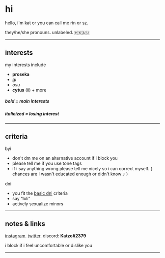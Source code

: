# hi

hello, i'm kat or you can call me rin or sz. 

they/he/she pronouns. unlabeled. 🇭🇰🇦🇺

------

## interests

my interests include

- **proseka**
- *gi*
- *osu*
- **cytus** (ii) + more


##### bold = main interests

##### *italicized* = losing interest

----------------------------------

## criteria

byi 

- don't dm me on an alternative account if i block you
- please tell me if you use tone tags
- if i say anything wrong please tell me nicely so i can correct myself. 
  ( chances are I wasn't educated enough or didn't know ⤴ )
  

dni

- you fit the [basic dni](https://basic-dni.crd.co/) criteria 
- say “loli”
- actively sexualize minors

----------------------------------


## notes & links 

[instagram](https://www.instagram.com/kaoutive/). [twitter](https://twitter.com/pewkh). discord: **Katze#2379**

i block if i feel uncomfortable or dislike you


-----------------------------------
